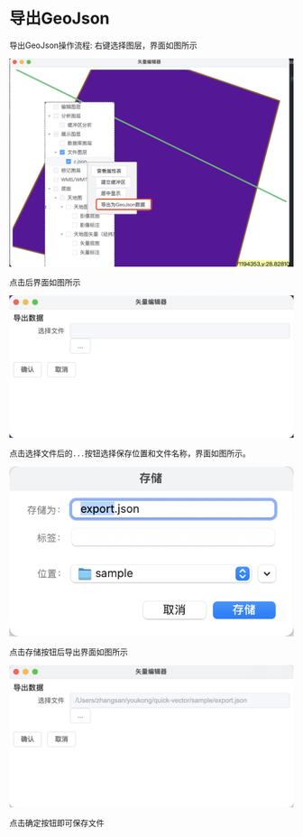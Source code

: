 # 导出GeoJson 

导出GeoJson操作流程: 右键选择图层，界面如图所示

![image-20230609174301156](images/image-20230609174301156.png)

点击后界面如图所示

![image-20230609174325698](images/image-20230609174325698.png)

点击选择文件后的`...`按钮选择保存位置和文件名称，界面如图所示。

![image-20230609174356103](images/image-20230609174356103.png)

点击存储按钮后导出界面如图所示

![image-20230609174441706](images/image-20230609174441706.png)

点击确定按钮即可保存文件
